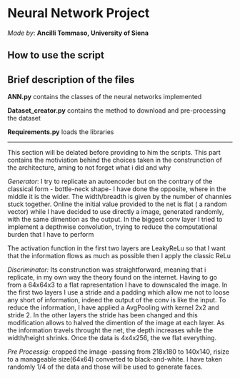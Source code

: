 # Neural Network Project
*Made by*: **Ancilli Tommaso, University of Siena**

## How to use the script

## Brief description of the files
**ANN.py** contains the classes of the neural networks implemented


**Dataset_creator.py** contains the method to download and pre-processing the dataset

**Requirements.py** loads the libraries

------------------

This section will be delated before providing to him the scripts. This part contains the motiviation behind the choices taken in the construnction of the architecture, aming to not forget what i did and why

*Generator*: I try to replicate an autoencoder but on the contrary of the classical form - bottle-neck shape- I have done the opposite, where in the middle it is the wider. The width/breadth is given by the number of channles stuck together. Online the initial value provided to the net is flat ( a random vector) while I have decided to use directly a image, generated randomly, with the same dimention as the output. In the biggest conv layer I tried to implement a depthwise convolution, trying to reduce the computational burden that I have to perform

The activation function in the first two layers are LeakyReLu so that I want that the information flows as much as possible then I apply the classic ReLu


*Discriminator:* Its construnction was straightforward, meaning that i replicate, in my own way the theory found on the internet. Having to go from a 64x64x3 to a flat rapresentation I have to downscaled the image. In the first two layers I use a stride and a padding which allow me not to loose any short of information, indeed the output of the conv is like the input. To reduce the information, I have applied a AvgPooling with kernel 2x2 and stride 2. In the other layers the stride has been changed and this modification allows to halved the dimention of the image at each layer. As the information travels throught the net, the depth increases while the width/height shrinks. Once the data is 4x4x256, the we flat everything. 

*Pre Processig:* cropped the image -passing from 218x180 to 140x140, risize to a manageable size(64x64) converted to black-and-white. I have taken randomly 1/4 of the data and those will be used to generate faces.
